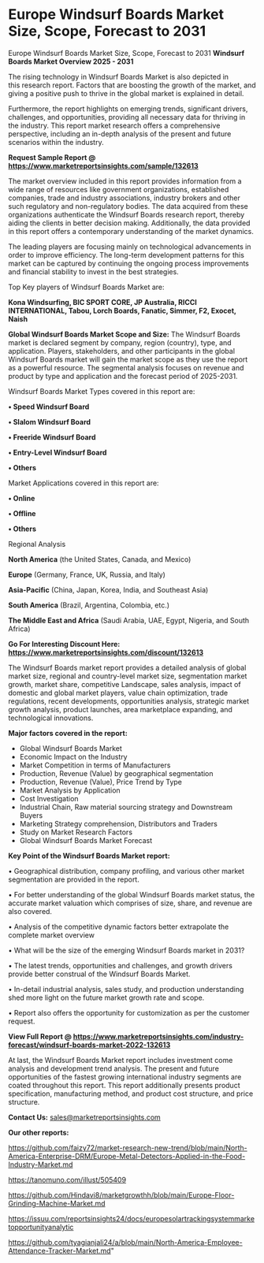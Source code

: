 # Europe Windsurf Boards Market Size, Scope, Forecast to 2031
Europe Windsurf Boards Market Size, Scope, Forecast to 2031
<Strong> Windsurf Boards Market Overview 2025 - 2031</strong>

The rising technology in Windsurf Boards Market is also depicted in this research report. Factors that are boosting the growth of the market, and giving a positive push to thrive in the global market is explained in detail.

Furthermore, the report highlights on emerging trends, significant drivers, challenges, and opportunities, providing all necessary data for thriving in the industry. This report market research offers a comprehensive perspective, including an in-depth analysis of the present and future scenarios within the industry.

<strong>Request Sample Report @ <a href=https://www.marketreportsinsights.com/sample/132613>https://www.marketreportsinsights.com/sample/132613</a></strong>

The market overview included in this report provides information from a wide range of resources like government organizations, established companies, trade and industry associations, industry brokers and other such regulatory and non-regulatory bodies. The data acquired from these organizations authenticate the Windsurf Boards research report, thereby aiding the clients in better decision making. Additionally, the data provided in this report offers a contemporary understanding of the market dynamics.

The leading players are focusing mainly on technological advancements in order to improve efficiency. The long-term development patterns for this market can be captured by continuing the ongoing process improvements and financial stability to invest in the best strategies.

Top Key players of Windsurf Boards Market are:

<strong>Kona Windsurfing, BIC SPORT CORE, JP Australia, RICCI INTERNATIONAL, Tabou, Lorch Boards, Fanatic, Simmer, F2, Exocet, Naish</strong>

<strong><b>Global Windsurf Boards Market Scope and Size:</b></strong>
The Windsurf Boards market is declared segment by company, region (country), type, and application. Players, stakeholders, and other participants in the global Windsurf Boards market will gain the market scope as they use the report as a powerful resource. The segmental analysis focuses on revenue and product by type and application and the forecast period of 2025-2031.

Windsurf Boards Market Types covered in this report are:

<strong>• Speed Windsurf Board

• Slalom Windsurf Board

• Freeride Windsurf Board

• Entry-Level Windsurf Board

• Others</strong>

Market Applications covered in this report are:

<strong>• Online

• Offline

• Others</strong> 

Regional Analysis

<strong>North America</strong> (the United States, Canada, and Mexico)

<strong>Europe</strong> (Germany, France, UK, Russia, and Italy)

<strong>Asia-Pacific</strong> (China, Japan, Korea, India, and Southeast Asia)

<strong>South America</strong> (Brazil, Argentina, Colombia, etc.)

<strong>The Middle East and Africa</strong> (Saudi Arabia, UAE, Egypt, Nigeria, and South Africa)

<strong>Go For Interesting Discount Here: <a href=https://www.marketreportsinsights.com/discount/132613>https://www.marketreportsinsights.com/discount/132613</a></strong>

The Windsurf Boards market report provides a detailed analysis of global market size, regional and country-level market size, segmentation market growth, market share, competitive Landscape, sales analysis, impact of domestic and global market players, value chain optimization, trade regulations, recent developments, opportunities analysis, strategic market growth analysis, product launches, area marketplace expanding, and technological innovations.

<strong><b>Major factors covered in the report:</b></strong>
<ul>
  <li>Global Windsurf Boards Market </li>
  <li>Economic Impact on the Industry</li>
  <li>Market Competition in terms of Manufacturers</li>
  <li>Production, Revenue (Value) by geographical segmentation</li>
  <li>Production, Revenue (Value), Price Trend by Type</li>
  <li>Market Analysis by Application</li>
  <li>Cost Investigation</li>
  <li>Industrial Chain, Raw material sourcing strategy and Downstream Buyers</li>
  <li>Marketing Strategy comprehension, Distributors and Traders</li>
  <li>Study on Market Research Factors</li>
  <li>Global Windsurf Boards Market Forecast</li>
</ul>

<strong><b>Key Point of the Windsurf Boards Market report:</b></strong>

• Geographical distribution, company profiling, and various other market segmentation are provided in the report.

• For better understanding of the global Windsurf Boards market status, the accurate market valuation which comprises of size, share, and revenue are also covered.

• Analysis of the competitive dynamic factors better extrapolate the complete market overview

• What will be the size of the emerging Windsurf Boards market in 2031?

• The latest trends, opportunities and challenges, and growth drivers provide better construal of the Windsurf Boards Market.

• In-detail industrial analysis, sales study, and production understanding shed more light on the future market growth rate and scope.

• Report also offers the opportunity for customization as per the customer request.

<strong><b>View Full Report @ <a href=https://www.marketreportsinsights.com/industry-forecast/windsurf-boards-market-2022-132613>https://www.marketreportsinsights.com/industry-forecast/windsurf-boards-market-2022-132613</a></b></strong>


At last, the Windsurf Boards Market report includes investment come analysis and development trend analysis. The present and future opportunities of the fastest growing international industry segments are coated throughout this report. This report additionally presents product specification, manufacturing method, and product cost structure, and price structure.

<strong>Contact Us:</strong>
sales@marketreportsinsights.com

<strong>Our other reports:</strong>

<a href=https://github.com/faizy72/market-research-new-trend/blob/main/North-America-Enterprise-DRM/Europe-Metal-Detectors-Applied-in-the-Food-Industry-Market.md>https://github.com/faizy72/market-research-new-trend/blob/main/North-America-Enterprise-DRM/Europe-Metal-Detectors-Applied-in-the-Food-Industry-Market.md</a>

<a href=https://tanomuno.com/illust/505409>https://tanomuno.com/illust/505409</a>

<a href=https://github.com/Hindavi8/marketgrowthh/blob/main/Europe-Floor-Grinding-Machine-Market.md>https://github.com/Hindavi8/marketgrowthh/blob/main/Europe-Floor-Grinding-Machine-Market.md</a>

<a href=https://issuu.com/reportsinsights24/docs/europesolartrackingsystemmarketopportunityanalytic>https://issuu.com/reportsinsights24/docs/europesolartrackingsystemmarketopportunityanalytic</a>

<a href=https://github.com/tyagianjali24/a/blob/main/North-America-Employee-Attendance-Tracker-Market.md>https://github.com/tyagianjali24/a/blob/main/North-America-Employee-Attendance-Tracker-Market.md</a>"
